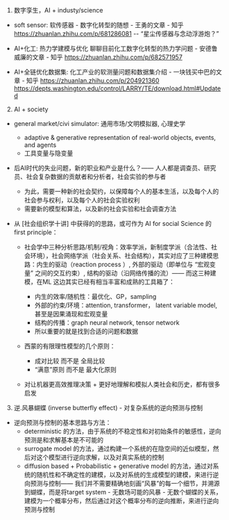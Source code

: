 

1. 数字孪生，AI + industy/science

- soft sensor: 软传感器 - 数字化转型的随想 - 王勇的文章 - 知乎
https://zhuanlan.zhihu.com/p/681286081 -- “星尘传感器与念动浮游炮？”

- AI+化工: 热力学建模与优化 聊聊目前化工数字化转型的热力学问题 - 安德鲁威廉的文章 - 知乎 https://zhuanlan.zhihu.com/p/682571957

- AI+全链优化数据集: 化工产业的软测量问题和数据集介绍 - 一块钱买中巴的文章 - 知乎
https://zhuanlan.zhihu.com/p/204921360
https://depts.washington.edu/control/LARRY/TE/download.html#Updated

2. AI + society

- general market/civi simulator: 通用市场/文明模拟器, 心理史学

  - adaptive & generative representation of real-world objects, events, and agents  
  - 工具变量与隐变量

- 后AI时代的失业问题，新的职业和产业是什么？—— 人人都是调查员、研究员、社会复杂数据的贡献者和分析者，社会实验的参与者
  - 为此，需要一种新的社会契约，以保障每个人的基本生活，以及每个人的社会参与权利，以及每个人的社会实验权利
  - 需要新的模型和算法，以及新的社会实验和社会调查方法


- 从 [社会组织学十讲] 中获得的的思路，或可作为 AI for social Science 的 first principle：
    - 社会学中三种分析思路/机制/视角：效率学派，新制度学派（合法性、社会环境），社会网络学派（社会关系、社会结构），其实对应了三种建模思路：内生的驱动（reaction process ）, 外部的驱动（即单位与 “宏观变量” 之间的交互约束）, 结构的驱动（沿网络传播的流）—— 而这三种建模，在ML 这边其实已经有相当丰富和成熟的工具箱了：
        - 内生的效率/随机性：最优化、GP，sampling
        - 外部的约束/环境：attention, transformer， latent variable model, 甚至是因果涌现和宏观变量
        - 结构的传播：graph neural network, tensor network
      - 所以重要的就是找到合适的问题和数据

    - 西蒙的有限理性模型的几个原则：
        - 成对比较 而不是 全局比较
        - “满意”原则 而不是 最大化原则
    - 对让机器更高效推理决策 + 更好地理解和模拟人类社会和历史，都有很多启发

3. 逆.风暴蝴蝶 (inverse butterfly effect) - 对复杂系统的逆向预测与控制

- 逆向预测与控制的基本思路与方法：
  - deterministic 的方法，由于系统的不稳定性和对初始条件的敏感性，逆向预测是和求解基本是不可能的
  - surrogate model 的方法，通过构建一个系统的在隐空间的近似模型，然后对这个模型进行逆向求解，以及对真实系统的控制
  - diffusion based + Probabilistic + generative model 的方法，通过对系统的随机性和不确定性的建模，以及对系统的生成模型的建模，来进行逆向预测与控制—— 我们并不需要精确地刻画“风暴”的每一个细节，并溯源到蝴蝶，而是将target system - 无数场可能的风暴 - 无数个蝴蝶的关系，建模为一个概率分布，然后通过对这个概率分布的逆向推断，来进行逆向预测与控制
